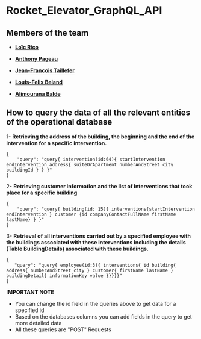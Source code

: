 # Rocket_Elevator_GraphQL_API
## Members of the team
- **[Loïc Rico](https://github.com/ricoloic)**

- **[Anthony Pageau](https://github.com/ricoloic)**

- **[Jean-Francois Taillefer](https://github.com/ricoloic)**

- **[Louis-Felix Beland](https://github.com/mrcbilou)**

- **[Alimourana Balde](https://github.com/alimourana)**

## How to query the data of all the relevant entities of the operational database


1- **Retrieving the address of the building, the beginning and the end of the intervention for a specific intervention.**	
	
	{ 
		"query": "query{ intervention(id:64){ startIntervention endIntervention address{ suiteOrApartment numberAndStreet city buildingId } } }" 
	}
2- **Retrieving customer information and the list of interventions that took place for a specific building**

    { 
	    "query": "query{ building(id: 15){ interventions{startIntervention endIntervention } customer {id companyContactFullName firstName lastName} } }" 
    }
    
3- **Retrieval of all interventions carried out by a specified employee with the buildings associated with these interventions including the details (Table BuildingDetails) associated with these buildings.**

	{ 
	   "query": "query{ employee(id:3){ interventions{ id building{ address{ numberAndStreet city } customer{ firstName lastName } buildingDetail{ informationKey value }}}}}" 
	}
    

**IMPORTANT NOTE**
	

 - You can change the id field in the queries above to get data for a specified id
 - Based on the databases columns you can add fields in the query to get more detailed data
 - All these queries are "POST" Requests
 
